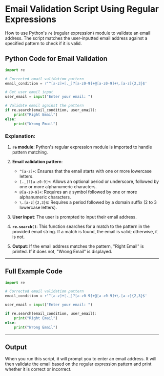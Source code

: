# Email Validation Script Using Regular Expressions

How to use Python's `re` (regular expression) module to validate an email address. 
The script matches the user-inputted email address against a specified pattern to check if it is valid.

## Python Code for Email Validation

```python
import re

# Corrected email validation pattern
email_condition = r'^[a-z]+[._]?[a-z0-9]+@[a-z0-9]+\.[a-z]{2,3}$'

# Get user email input
user_email = input("Enter your email: ")

# Validate email against the pattern
if re.search(email_condition, user_email):
    print("Right Email")
else:
    print("Wrong Email")
```

### Explanation:

1. **`re` module**: Python's regular expression module is imported to handle pattern matching.

2. **Email validation pattern**: 
   - `^[a-z]+`: Ensures that the email starts with one or more lowercase letters.
   - `[._]?[a-z0-9]+`: Allows an optional period or underscore, followed by one or more alphanumeric characters.
   - `@[a-z0-9]+`: Requires an `@` symbol followed by one or more alphanumeric characters.
   - `\.[a-z]{2,3}$`: Requires a period followed by a domain suffix (2 to 3 lowercase letters).

3. **User input**: The user is prompted to input their email address.

4. **`re.search()`**: This function searches for a match to the pattern in the provided email string. If a match is found, the email is valid; otherwise, it is not.

5. **Output**: If the email address matches the pattern, "Right Email" is printed. If it does not, "Wrong Email" is displayed.

---

## Full Example Code

```python
import re

# Corrected email validation pattern
email_condition = r'^[a-z]+[._]?[a-z0-9]+@[a-z0-9]+\.[a-z]{2,3}$'

user_email = input("Enter your email: ")

if re.search(email_condition, user_email):
    print("Right Email")
else:
    print("Wrong Email")
```

---

## Output

When you run this script, it will prompt you to enter an email address. It will then validate the email based on the regular expression pattern and print whether it is correct or incorrect.
